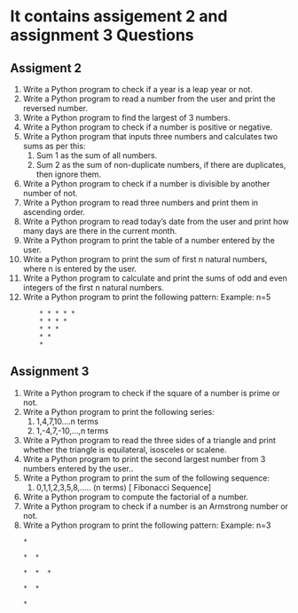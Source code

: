 <h1><b>It contains assigement 2 and assignment 3 Questions</b></h1>
<h2><b>Assigment 2</b></h2>
<ol>
	<li>Write a Python program to check if a year is a leap year or not.</li>
	<li>Write a Python program to read a number from the user and print the reversed number.</li>
	<li>Write a Python program to find the largest of 3 numbers.</li>
	<li>Write a Python program to check if a number is positive or negative.</li>
	<li>Write a Python program that inputs three numbers and calculates two sums as per this:
		<ol>
			<li>Sum 1 as the sum of all numbers.</li>
			<li>Sum 2 as the sum of non-duplicate numbers, if there are duplicates, then ignore them.</li>
		</ol>
	</li>
	<li>Write a Python program to check if a number is divisible by another number of not.</li>
	<li>Write a Python program to read three numbers and print them in ascending order.</li>
	<li>Write a Python program to read today’s date from the user and print how many days are there in the current month.</li>
	<li>Write a Python program to print the table of a number entered by the user.</li>
	<li>Write a Python program to print the sum of first n natural numbers, where n is entered by the user.</li>
	<li>Write a Python program to calculate and print the sums of odd and even integers of the first n natural numbers.</li>
	<li>Write a Python program to print the following pattern:  
		Example: n=5</li>

		* * * * *
		* * * *
		* * *
		* *
		*
</ol>

<h2>Assignment 3</h2>
<ol>
	<li>Write a Python program to check if the square of a number is prime or not.</li>
	<li>Write a Python program to print the following series:
		<ol>
			<li>1,4,7,10….n terms</li>
			<li>1,-4,7,-10,…,n terms</li>
		</ol>
	<li>Write a Python program to read the three sides of a triangle and print whether the triangle is equilateral, isosceles or scalene.</li>
	<li>Write a  Python program to print the second largest number from 3 numbers entered by the user..</li>
	<li>Write a Python program to print the sum of the following sequence:
		<ol>
			<li>0,1,1,2,3,5,8,….. (n terms) [ Fibonacci Sequence]</li>
		</ol>
	<li>Write a Python program to compute the factorial of a number.</li>
	<li>Write a Python program to check if a number is an Armstrong number or not.</li>
	<li>Write a Python program to print the following pattern:
			Example: n=3</li>

	*

	*  *

	*  *  *

	*  *

	*
</ol>
